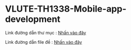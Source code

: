 # VLUTE-TH1338-Mobile-app-development

Link đường dẫn thư mục : [Nhấn vào đây](https://drive.google.com/drive/folders/1qe9wsJmAB7jZ7Zk0989k03EK-JXS5tLi?usp=sharing)

Link đường dẫn file đề : [Nhấn vào đây](https://1drv.ms/w/s!AvIkwSviBwSuiYEwVQ7pe6_9J53p8g?e=JtIov6)
